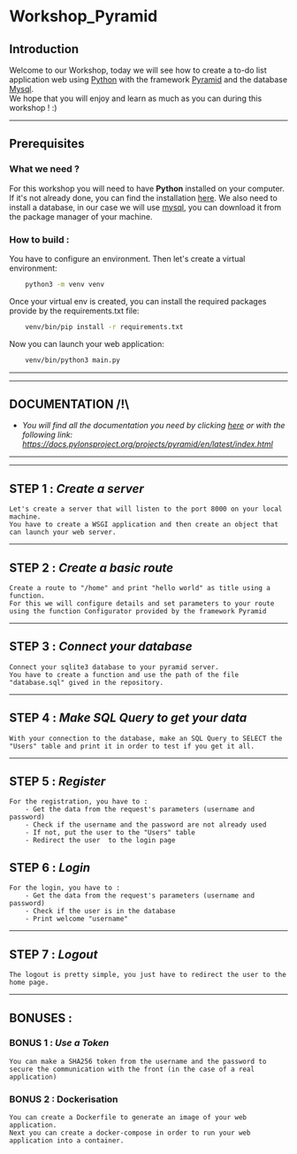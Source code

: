 # Workshop_Pyramid

## Introduction

Welcome to our Workshop, today we will see how to create a to-do list application web using [Python](https://python.org/) with the framework [Pyramid](https://trypyramid.com/) and the database [Mysql](https://www.mysql.com/fr/).\
We hope that you will enjoy and learn as much as you can during this workshop ! :)

---
## Prerequisites

### **What we need ?**
For this workshop you will need to have **Python** installed on your computer. If it's not already done, you can find the installation [here](https://www.python.org/downloads/).
We also need to install a database, in our case we will use [mysql](https://www.digitalocean.com/community/tutorials/how-to-install-mysql-on-ubuntu-22-04), you can download it from the package manager of your machine.


### **How to build** :
You have to configure an environment. Then let's create a virtual environment:
```sh
    python3 -m venv venv
```

Once your virtual env is created, you can install the required packages provide by the requirements.txt file:
```sh
    venv/bin/pip install -r requirements.txt
```

Now you can launch your web application:
```sh
    venv/bin/python3 main.py
```
---
---
## **DOCUMENTATION /!\\**
- _You will find all the documentation you need by clicking [here](https://docs.pylonsproject.org/projects/pyramid/en/latest/index.html) or with the following link: https://docs.pylonsproject.org/projects/pyramid/en/latest/index.html_

---
---

## __STEP 1__ : **_Create a server_**
    Let's create a server that will listen to the port 8000 on your local machine.
    You have to create a WSGI application and then create an object that can launch your web server.

---
## __STEP 2__ : **_Create a basic route_**
    Create a route to "/home" and print "hello world" as title using a function.
    For this we will configure details and set parameters to your route using the function Configurator provided by the framework Pyramid

---
## __STEP 3__ : **_Connect your database_**
    Connect your sqlite3 database to your pyramid server.
    You have to create a function and use the path of the file "database.sql" gived in the repository.

---
## __STEP 4__ : **_Make SQL Query to get your data_**
    With your connection to the database, make an SQL Query to SELECT the "Users" table and print it in order to test if you get it all.

---
## __STEP 5__ : **_Register_**
    For the registration, you have to :
        - Get the data from the request's parameters (username and password)
        - Check if the username and the password are not already used
        - If not, put the user to the "Users" table
        - Redirect the user  to the login page

## __STEP 6__ : **_Login_**
    For the login, you have to :
        - Get the data from the request's parameters (username and password)
        - Check if the user is in the database
        - Print welcome "username"

---
## __STEP 7__ : **_Logout_**
    The logout is pretty simple, you just have to redirect the user to the home page.

---
## **BONUSES** :
### **BONUS 1 : _Use a Token_**
    You can make a SHA256 token from the username and the password to secure the communication with the front (in the case of a real application)

### **BONUS 2 : Dockerisation**
    You can create a Dockerfile to generate an image of your web application.
    Next you can create a docker-compose in order to run your web application into a container.
